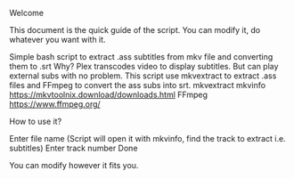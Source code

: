 Welcome

This document is the quick guide of the script. You can modify it, do whatever you want with it.

Simple bash script to extract .ass subtitles from mkv file and converting them to .srt 
Why? Plex transcodes video to display subtitles. But can play external subs with no problem.
This script use mkvextract to extract .ass files and FFmpeg to convert the ass subs into srt.
mkvextract mkvinfo https://mkvtoolnix.download/downloads.html
FFmpeg https://www.ffmpeg.org/

How to use it?

Enter file name (Script will open it with mkvinfo, find the track to extract i.e. subtitles)
Enter track number
Done 

You can modify however it fits you.
